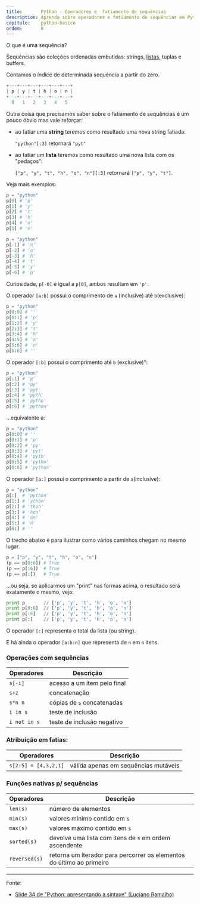 ```yaml
---
title:       Python - Operadores e  fatiamento de sequências
description: Aprenda sobre operadores e fatiamento de sequências em Python
capitulo:    python-basico
ordem:       8
---
```


O que é uma sequência?

Sequências são coleções ordenadas embutidas: strings, [listas](/python/listas/), tuplas e buffers.

Contamos o índice de determinada sequência a partir do zero.

```python
+---+---+---+---+---+---+
| p | y | t | h | o | n |
+---+---+---+---+---+---+
  0   1   2   3   4   5
```

Outra coisa que precisamos saber sobre o fatiamento de sequências é um pouco óbvio mas vale reforçar:

-   ao fatiar uma __string__ teremos como resultado uma nova string fatiada:

    `"python"[:3]` retornará `"pyt"`

-   ao fatiar um __lista__ teremos como resultado uma nova lista com os "pedaços":

    `["p", "y", "t", "h", "o", "n"][:3]` retornará `["p", "y", "t"]`.

Veja mais exemplos:

```python
p = "python"
p[0] # 'p'
p[1] # 'y'
p[2] # 't'
p[3] # 'h'
p[4] # 'o'
p[5] # 'n'
```

```python
p = "python"
p[-1] # 'n'
p[-2] # 'o'
p[-3] # 'h'
p[-4] # 't'
p[-5] # 'y'
p[-6] # 'p'
```

Curiosidade, `p[-0]` é igual a `p[0]`, ambos resultam em `'p'`.

O operador `[a:b]` possui o comprimento de `a` (inclusive) até `b`(exclusive):

```python
p = "python"
p[0:0] # ''
p[0:1] # 'p'
p[1:2] # 'y'
p[2:3] # 't'
p[3:4] # 'h'
p[4:5] # 'o'
p[5:6] # 'n'
p[6:6] # ''
```

O operador `[:b]` possui o comprimento até `b` (exclusive)":

```python
p = "python"
p[:1] # 'p'
p[:2] # 'py'
p[:3] # 'pyt'
p[:4] # 'pyth'
p[:5] # 'pytho'
p[:6] # 'python'
```

...equivalente a:

```python
p = "python"
p[0:0] # ''
p[0:1] # 'p'
p[0:2] # 'py'
p[0:3] # 'pyt'
p[0:4] # 'pyth'
p[0:5] # 'pytho'
p[0:6] # 'python'
```

O operador `[a:]` possui o comprimento a partir de `a`(inclusive):

```python
p = "python"
p[:]  # 'python'
p[1:] # 'ython'
p[2:] # 'thon'
p[3:] # 'hon'
p[4:] # 'on'
p[5:] # 'n'
p[6:] # ''
```

O trecho abaixo é para ilustrar como vários caminhos chegam no mesmo lugar.

```python
p = ["p", "y", "t", "h", "o", "n"]
(p == p[0:6]) # True
(p == p[:6])  # True
(p == p[:])   # True
```

...ou seja, se aplicarmos um "print" nas formas acima, o resultado será exatamente o mesmo, veja:

```python
print p       // ['p', 'y', 't', 'h', 'o', 'n']
print p[0:6]  // ['p', 'y', 't', 'h', 'o', 'n']
print p[:6]   // ['p', 'y', 't', 'h', 'o', 'n']
print p[:]    // ['p', 'y', 't', 'h', 'o', 'n']
```

O operador `[:]` representa o total da lista (ou string).

E há ainda o operador `[a:b:n]` que representa de `n` em `n` itens.




### Operações com sequências


<table>
    <thead>
        <tr>
            <th>Operadores</th>
            <th>Descrição</th>
        </tr>
    </thead>
    <tbody>
        <tr>
            <td><code>s[-i]</code></td>
            <td>acesso a um item pelo final</td>
        </tr>
        <tr>
            <td><code>s+z</code></td>
            <td>concatenação</td>
        </tr>
        <tr>
            <td><code>s*n n</code></td>
            <td>cópias de <code>s</code> concatenadas</td>
        </tr>
        <tr>
            <td><code>i in s</code></td>
            <td>teste de inclusão</td>
        </tr>
        <tr>
            <td><code>i not in s</code></td>
            <td>teste de inclusão negativo</td>
        </tr>
    </tbody>
</table>


### Atribuição em fatias:

<table>
    <thead>
        <tr>
            <th>Operadores</th>
            <th>Descrição</th>
        </tr>
    </thead>
    <tbody>
        <tr>
            <td><code>s[2:5] = [4,3,2,1]</code></td>
            <td>válida apenas em sequências mutáveis</td>
        </tr>
    </tbody>
</table>


### Funções nativas p/ sequências



<table>
    <thead>
        <tr>
            <th>Operadores</th>
            <th>Descrição</th>
        </tr>
    </thead>
    <tbody>
        <tr>
            <td><code>len(s)</code></td>
            <td>número de elementos</td>
        </tr>
        <tr>
            <td><code>min(s)</code></td>
            <td>valores mínimo contido em <code>s</code></td>
        </tr>
        <tr>
            <td><code>max(s)</code></td>
            <td>valores máximo contido em <code>s</code></td>
        </tr>
        <tr>
            <td><code>sorted(s)</code></td>
            <td>devolve uma lista com itens de <code>s</code> em ordem ascendente</td>
        </tr>
        <tr>
            <td><code>reversed(s)</code></td>
            <td>retorna um iterador para percorrer os elementos do último ao primeiro</td>
        </tr>
    </tbody>
</table>


- - -
Fonte:

- [Slide 34 de "Python: apresentando a sintaxe" (Luciano Ramalho)](https://github.com/pythonprobr/pypratico/raw/master/academia/py_sintaxe.pdf)
